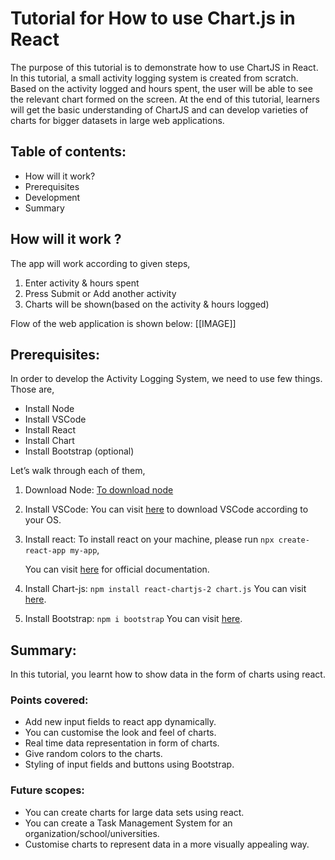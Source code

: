# Tutorial for How to use Chart.js in React

The purpose of this tutorial is to demonstrate how to use ChartJS in React. In this tutorial, a small activity logging system is created from scratch.  Based on the activity logged and hours spent, the user will be able to see the relevant chart formed on the screen. At the end of this tutorial, learners will get the basic understanding of ChartJS and can develop varieties of charts for bigger datasets in large web applications.

## Table of contents:
  * How will it work?
  * Prerequisites
  * Development 
  * Summary


## How will it work ?

The app will work according to given steps,

1. Enter activity & hours spent
1. Press Submit or Add another activity
1. Charts will be shown(based on the activity & hours logged)

Flow of the web application is shown below:
 [[IMAGE]]
 
## Prerequisites:

In order to develop the Activity Logging System, we need to use few things. 
Those are, 

- Install Node
- Install VSCode
- Install React
- Install Chart
- Install Bootstrap (optional)

Let’s walk through each of them,

1. Download Node:
[To download node](https://nodejs.org/en/download/)

1. Install VSCode:
    You can visit [here](https://code.visualstudio.com/download) to download VSCode according to your OS.

1. Install react:
    To install react on your machine, please run 
    ```npx create-react-app my-app```,

    You can visit [here](https://reactjs.org/docs/create-a-new-react-app.html) for official documentation.

1. Install Chart-js: ```npm install react-chartjs-2 chart.js```
    You can visit [here](https://www.npmjs.com/package/react-chartjs-2).
   
1. Install Bootstrap: ```npm i bootstrap```
    You can visit [here](https://www.npmjs.com/package/bootstrap).

## Summary:

In this tutorial, you learnt how to show data in the form of charts using react.

### Points covered:

- Add new input fields to react app dynamically.
- You can customise the look and feel of charts.
- Real time data representation in form of charts.
- Give random colors to the charts.
- Styling of input fields and buttons using Bootstrap.

### Future scopes:

- You can create charts for large data sets using react.
- You can create a Task Management System for an organization/school/universities.
- Customise charts to represent data in a more visually appealing way.


